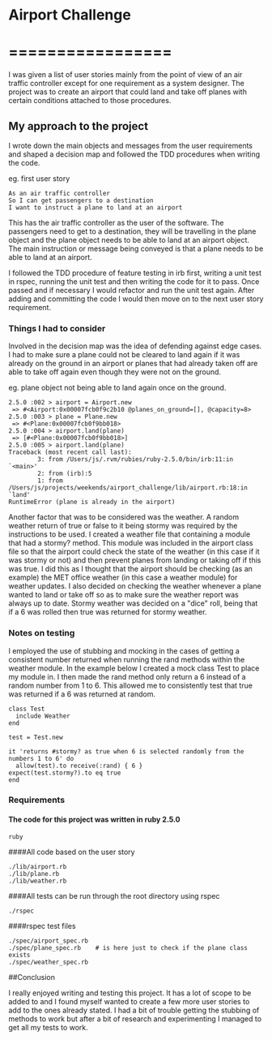 # Airport Challenge
# =================

I was given a list of user stories mainly from the point of view of an air traffic controller except for one requirement as a system designer. The project was to create an airport that could land and take off planes with certain conditions attached to those procedures.

## My approach to the project
I wrote down the main objects and messages from the user requirements and shaped a decision map and followed the TDD procedures when writing the code.

eg. first user story
```
As an air traffic controller
So I can get passengers to a destination
I want to instruct a plane to land at an airport
```
This has the air traffic controller as the user of the software. The passengers need to get to a destination, they will be travelling in the plane object and the plane object needs to be able to land at an airport object. The main instruction or message being conveyed is that a plane needs to be able to land at an airport.

I followed the TDD procedure of feature testing in irb first, writing a unit test in rspec, running the unit test and then writing the code for it to pass. Once passed and if necessary I would refactor and run the unit test again. After adding and committing the code I would then move on to the next user story requirement.

### Things I had to consider
Involved in the decision map was the idea of defending against edge cases. I had to make sure a plane could not be cleared to land again if it was already on the ground in an airport or planes that had already taken off are able to take off again even though they were not on the ground.

eg. plane object not being able to land again once on the ground.
```
2.5.0 :002 > airport = Airport.new
 => #<Airport:0x00007fcb0f9c2b10 @planes_on_ground=[], @capacity=8>
2.5.0 :003 > plane = Plane.new
 => #<Plane:0x00007fcb0f9bb018>
2.5.0 :004 > airport.land(plane)
 => [#<Plane:0x00007fcb0f9bb018>]
2.5.0 :005 > airport.land(plane)
Traceback (most recent call last):
        3: from /Users/js/.rvm/rubies/ruby-2.5.0/bin/irb:11:in `<main>'
        2: from (irb):5
        1: from /Users/js/projects/weekends/airport_challenge/lib/airport.rb:18:in `land'
RuntimeError (plane is already in the airport)
```

Another factor that was to be considered was the weather. A random weather return of true or false to it being stormy was required by the instructions to be used. I created a weather file that containing a module that had a stormy? method. This module was included in the airport class file so that the airport could check the state of the weather (in this case if it was stormy or not) and then prevent planes from landing or taking off if this was true. I did this as I thought that the airport should be checking (as an example) the MET office weather (in this case a weather module) for weather updates. I also decided on checking the weather whenever a plane wanted to land or take off so as to make sure the weather report was always up to date. Stormy weather was decided on a "dice" roll, being that if a 6 was rolled then true was returned for stormy weather.

### Notes on testing
I employed the use of stubbing and mocking in the cases of getting a consistent number returned when running the rand methods within the weather module. In the example below I created a mock class Test to place my module in. I then made the rand method only return a 6 instead of a random number from 1 to 6. This allowed me to consistently test that true was returned if a 6 was returned at random.

    class Test
      include Weather
    end

    test = Test.new

    it 'returns #stormy? as true when 6 is selected randomly from the numbers 1 to 6' do
      allow(test).to receive(:rand) { 6 }
    expect(test.stormy?).to eq true
    end


### Requirements

#### The code for this project was written in ruby 2.5.0

    ruby


####All code based on the user story

    ./lib/airport.rb
    ./lib/plane.rb
    ./lib/weather.rb


####All tests can be run through the root directory using rspec

    ./rspec


####rspec test files

    ./spec/airport_spec.rb
    ./spec/plane_spec.rb    # is here just to check if the plane class exists
    ./spec/weather_spec.rb


##Conclusion

I really enjoyed writing and testing this project. It has a lot of scope to be added to and I found myself wanted to create a few more user stories to add to the ones already stated. I had a bit of trouble getting the stubbing of methods to work but after a bit of research and experimenting I managed to get all my tests to work.
